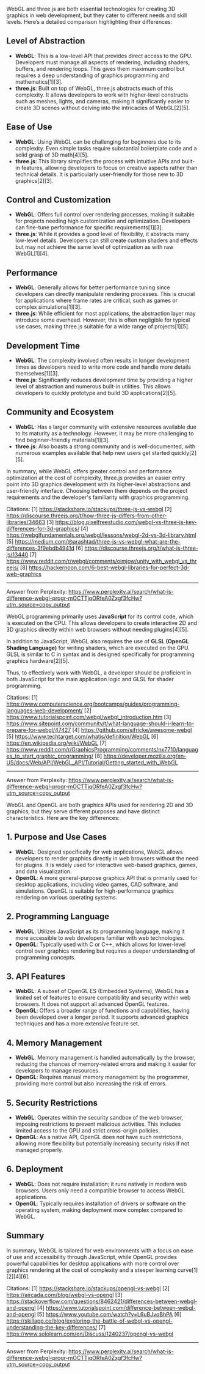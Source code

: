 WebGL and three.js are both essential technologies for creating 3D graphics in web development, but they cater to different
needs and skill levels. Here’s a detailed comparison highlighting their differences:

## Level of Abstraction

- **WebGL**: This is a low-level API that provides direct access to the GPU. Developers must manage all aspects of rendering,
  including shaders, buffers, and rendering loops. This gives them maximum control but requires a deep understanding of
  graphics programming and mathematics[1][3].
- **three.js**: Built on top of WebGL, three.js abstracts much of this complexity. It allows developers to work with
  higher-level constructs such as meshes, lights, and cameras, making it significantly easier to create 3D scenes without
  delving into the intricacies of WebGL[2][5].

## Ease of Use

- **WebGL**: Using WebGL can be challenging for beginners due to its complexity. Even simple tasks require substantial
  boilerplate code and a solid grasp of 3D math[4][5].
- **three.js**: This library simplifies the process with intuitive APIs and built-in features, allowing developers to focus
  on creative aspects rather than technical details. It is particularly user-friendly for those new to 3D graphics[2][3].

## Control and Customization

- **WebGL**: Offers full control over rendering processes, making it suitable for projects needing high customization and
  optimization. Developers can fine-tune performance for specific requirements[1][3].
- **three.js**: While it provides a good level of flexibility, it abstracts many low-level details. Developers can still
  create custom shaders and effects but may not achieve the same level of optimization as with raw WebGL[1][4].

## Performance

- **WebGL**: Generally allows for better performance tuning since developers can directly manipulate rendering processes.
  This is crucial for applications where frame rates are critical, such as games or complex simulations[1][3].
- **three.js**: While efficient for most applications, the abstraction layer may introduce some overhead. However, this is
  often negligible for typical use cases, making three.js suitable for a wide range of projects[1][5].

## Development Time

- **WebGL**: The complexity involved often results in longer development times as developers need to write more code and
  handle more details themselves[1][3].
- **three.js**: Significantly reduces development time by providing a higher level of abstraction and numerous built-in
  utilities. This allows developers to quickly prototype and build 3D applications[2][5].

## Community and Ecosystem

- **WebGL**: Has a larger community with extensive resources available due to its maturity as a technology. However, it may
  be more challenging to find beginner-friendly materials[1][3].
- **three.js**: Also boasts a strong community and is well-documented, with numerous examples available that help new users
  get started quickly[2][5].

In summary, while WebGL offers greater control and performance optimization at the cost of complexity, three.js provides an
easier entry point into 3D graphics development with its higher-level abstractions and user-friendly interface. Choosing
between them depends on the project requirements and the developer's familiarity with graphics programming.

Citations: [1] https://stackshare.io/stackups/three-js-vs-webgl [2]
https://discourse.threejs.org/t/how-three-js-differs-from-other-libraries/34663 [3]
https://blog.pixelfreestudio.com/webgl-vs-three-js-key-differences-for-3d-graphics/ [4]
https://webglfundamentals.org/webgl/lessons/webgl-2d-vs-3d-library.html [5]
https://medium.com/@arashtad/three-js-vs-webgl-what-are-the-differences-3f9ebdb4941d [6]
https://discourse.threejs.org/t/what-is-three-js/13440 [7]
https://www.reddit.com/r/webgl/comments/oimjow/unity_with_webgl_vs_threejs/ [8]
https://hackernoon.com/6-best-webgl-libraries-for-perfect-3d-web-graphics

---

Answer from Perplexity:
https://www.perplexity.ai/search/what-is-difference-webgl-progr-mOCTTjqORfeA0Zxgf3fcHw?utm_source=copy_output

WebGL programming primarily uses **JavaScript** for its control code, which is executed on the CPU. This allows developers to
create interactive 2D and 3D graphics directly within web browsers without needing plugins[4][5].

In addition to JavaScript, WebGL also requires the use of **GLSL (OpenGL Shading Language)** for writing shaders, which are
executed on the GPU. GLSL is similar to C in syntax and is designed specifically for programming graphics hardware[2][5].

Thus, to effectively work with WebGL, a developer should be proficient in both JavaScript for the main application logic and
GLSL for shader programming.

Citations: [1] https://www.computerscience.org/bootcamps/guides/programming-languages-web-development/ [2]
https://www.tutorialspoint.com/webgl/webgl_introduction.htm [3]
https://www.sitepoint.com/community/t/what-language-should-i-learn-to-prepare-for-webgl/47427 [4]
https://github.com/sjfricke/awesome-webgl [5] https://www.techtarget.com/whatis/definition/WebGL [6]
https://en.wikipedia.org/wiki/WebGL [7]
https://www.reddit.com/r/GraphicsProgramming/comments/nx7710/languages_to_start_graphic_programming/ [8]
https://developer.mozilla.org/en-US/docs/Web/API/WebGL_API/Tutorial/Getting_started_with_WebGL

---

Answer from Perplexity:
https://www.perplexity.ai/search/what-is-difference-webgl-progr-mOCTTjqORfeA0Zxgf3fcHw?utm_source=copy_output

WebGL and OpenGL are both graphics APIs used for rendering 2D and 3D graphics, but they serve different purposes and have
distinct characteristics. Here are the key differences:

## 1. **Purpose and Use Cases**

- **WebGL**: Designed specifically for web applications, WebGL allows developers to render graphics directly in web browsers
  without the need for plugins. It is widely used for interactive web-based graphics, games, and data visualization.
- **OpenGL**: A more general-purpose graphics API that is primarily used for desktop applications, including video games, CAD
  software, and simulations. OpenGL is suitable for high-performance graphics rendering on various operating systems.

## 2. **Programming Language**

- **WebGL**: Utilizes JavaScript as its programming language, making it more accessible to web developers familiar with web
  technologies.
- **OpenGL**: Typically used with C or C++, which allows for lower-level control over graphics rendering but requires a
  deeper understanding of programming concepts.

## 3. **API Features**

- **WebGL**: A subset of OpenGL ES (Embedded Systems), WebGL has a limited set of features to ensure compatibility and
  security within web browsers. It does not support all advanced OpenGL features.
- **OpenGL**: Offers a broader range of functions and capabilities, having been developed over a longer period. It supports
  advanced graphics techniques and has a more extensive feature set.

## 4. **Memory Management**

- **WebGL**: Memory management is handled automatically by the browser, reducing the chances of memory-related errors and
  making it easier for developers to manage resources.
- **OpenGL**: Requires manual memory management by the programmer, providing more control but also increasing the risk of
  errors.

## 5. **Security Restrictions**

- **WebGL**: Operates within the security sandbox of the web browser, imposing restrictions to prevent malicious activities.
  This includes limited access to the GPU and strict cross-origin policies.
- **OpenGL**: As a native API, OpenGL does not have such restrictions, allowing more flexibility but potentially increasing
  security risks if not managed properly.

## 6. **Deployment**

- **WebGL**: Does not require installation; it runs natively in modern web browsers. Users only need a compatible browser to
  access WebGL applications.
- **OpenGL**: Typically requires installation of drivers or software on the operating system, making deployment more complex
  compared to WebGL.

## Summary

In summary, WebGL is tailored for web environments with a focus on ease of use and accessibility through JavaScript, while
OpenGL provides powerful capabilities for desktop applications with more control over graphics rendering at the cost of
complexity and a steeper learning curve[1][2][4][6].

Citations: [1] https://stackshare.io/stackups/opengl-vs-webgl [2] https://aircada.com/blog/webgl-vs-opengl [3]
https://stackoverflow.com/questions/8462421/differences-between-webgl-and-opengl [4]
https://www.tutorialspoint.com/difference-between-webgl-and-opengl [5] https://www.youtube.com/watch?v=L6uBJvoBhPA [6]
https://skillapp.co/blog/exploring-the-battle-of-webgl-vs-opengl-understanding-the-key-differences/ [7]
https://www.sololearn.com/en/Discuss/1240237/opengl-vs-webgl

---

Answer from Perplexity:
https://www.perplexity.ai/search/what-is-difference-webgl-progr-mOCTTjqORfeA0Zxgf3fcHw?utm_source=copy_output
